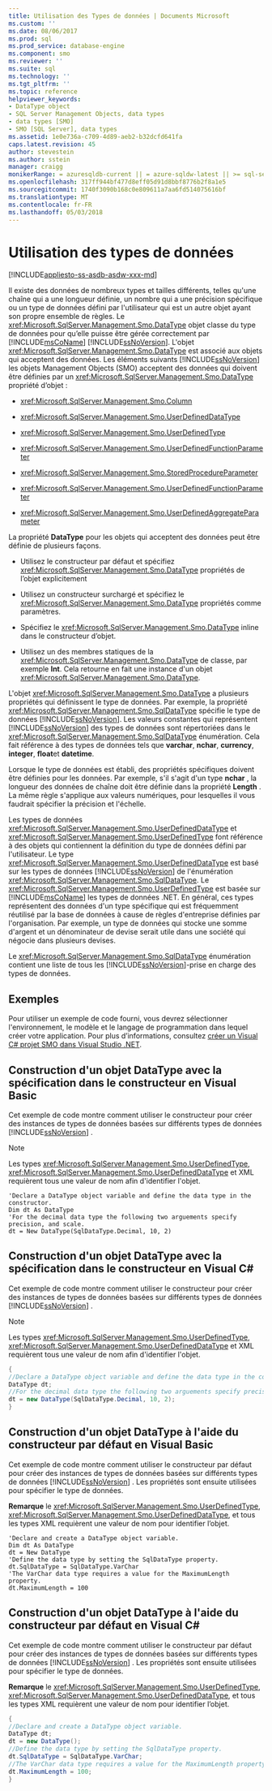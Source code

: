 ```yaml
---
title: Utilisation des Types de données | Documents Microsoft
ms.custom: ''
ms.date: 08/06/2017
ms.prod: sql
ms.prod_service: database-engine
ms.component: smo
ms.reviewer: ''
ms.suite: sql
ms.technology: ''
ms.tgt_pltfrm: ''
ms.topic: reference
helpviewer_keywords:
- DataType object
- SQL Server Management Objects, data types
- data types [SMO]
- SMO [SQL Server], data types
ms.assetid: 1e0e736a-c709-4d89-aeb2-b32dcfd641fa
caps.latest.revision: 45
author: stevestein
ms.author: sstein
manager: craigg
monikerRange: = azuresqldb-current || = azure-sqldw-latest || >= sql-server-2016 || = sqlallproducts-allversions
ms.openlocfilehash: 317ff944bf477d8eff05d91d8bbf8776b2f8a1e5
ms.sourcegitcommit: 1740f3090b168c0e809611a7aa6fd514075616bf
ms.translationtype: MT
ms.contentlocale: fr-FR
ms.lasthandoff: 05/03/2018
---
```

# <a name="working-with-data-types"></a>Utilisation des types de données
[!INCLUDE[appliesto-ss-asdb-asdw-xxx-md](../../../includes/appliesto-ss-asdb-asdw-xxx-md.md)]

  Il existe des données de nombreux types et tailles différents, telles qu'une chaîne qui a une longueur définie, un nombre qui a une précision spécifique ou un type de données défini par l'utilisateur qui est un autre objet ayant son propre ensemble de règles. Le <xref:Microsoft.SqlServer.Management.Smo.DataType> objet classe du type de données pour qu’elle puisse être gérée correctement par [!INCLUDE[msCoName](../../../includes/msconame-md.md)] [!INCLUDE[ssNoVersion](../../../includes/ssnoversion-md.md)]. L'objet <xref:Microsoft.SqlServer.Management.Smo.DataType> est associé aux objets qui acceptent des données. Les éléments suivants [!INCLUDE[ssNoVersion](../../../includes/ssnoversion-md.md)] les objets Management Objects (SMO) acceptent des données qui doivent être définies par un <xref:Microsoft.SqlServer.Management.Smo.DataType> propriété d’objet :  
  
-   <xref:Microsoft.SqlServer.Management.Smo.Column>  
  
-   <xref:Microsoft.SqlServer.Management.Smo.UserDefinedDataType>  
  
-   <xref:Microsoft.SqlServer.Management.Smo.UserDefinedType>  
  
-   <xref:Microsoft.SqlServer.Management.Smo.UserDefinedFunctionParameter>  
  
-   <xref:Microsoft.SqlServer.Management.Smo.StoredProcedureParameter>  
  
-   <xref:Microsoft.SqlServer.Management.Smo.UserDefinedFunctionParameter>  
  
-   <xref:Microsoft.SqlServer.Management.Smo.UserDefinedAggregateParameter>  
  
 La propriété **DataType** pour les objets qui acceptent des données peut être définie de plusieurs façons.  
  
-   Utilisez le constructeur par défaut et spécifiez <xref:Microsoft.SqlServer.Management.Smo.DataType> propriétés de l’objet explicitement  
  
-   Utilisez un constructeur surchargé et spécifiez le <xref:Microsoft.SqlServer.Management.Smo.DataType> propriétés comme paramètres.  
  
-   Spécifiez le <xref:Microsoft.SqlServer.Management.Smo.DataType> inline dans le constructeur d’objet.  
  
-   Utilisez un des membres statiques de la <xref:Microsoft.SqlServer.Management.Smo.DataType> de classe, par exemple **Int**. Cela retourne en fait une instance d'un objet <xref:Microsoft.SqlServer.Management.Smo.DataType>.  
  
 L'objet <xref:Microsoft.SqlServer.Management.Smo.DataType> a plusieurs propriétés qui définissent le type de données. Par exemple, la propriété <xref:Microsoft.SqlServer.Management.Smo.SqlDataType> spécifie le type de données [!INCLUDE[ssNoVersion](../../../includes/ssnoversion-md.md)]. Les valeurs constantes qui représentent [!INCLUDE[ssNoVersion](../../../includes/ssnoversion-md.md)] des types de données sont répertoriées dans le <xref:Microsoft.SqlServer.Management.Smo.SqlDataType> énumération. Cela fait référence à des types de données tels que **varchar**, **nchar**, **currency**, **integer**, **float**et **datetime**.  
  
 Lorsque le type de données est établi, des propriétés spécifiques doivent être définies pour les données. Par exemple, s'il s'agit d'un type **nchar** , la longueur des données de chaîne doit être définie dans la propriété **Length** . La même règle s'applique aux valeurs numériques, pour lesquelles il vous faudrait spécifier la précision et l'échelle.  
  
 Les types de données <xref:Microsoft.SqlServer.Management.Smo.UserDefinedDataType> et <xref:Microsoft.SqlServer.Management.Smo.UserDefinedType> font référence à des objets qui contiennent la définition du type de données défini par l'utilisateur. Le type <xref:Microsoft.SqlServer.Management.Smo.UserDefinedDataType> est basé sur les types de données [!INCLUDE[ssNoVersion](../../../includes/ssnoversion-md.md)] de l'énumération <xref:Microsoft.SqlServer.Management.Smo.SqlDataType>. Le <xref:Microsoft.SqlServer.Management.Smo.UserDefinedType> est basée sur [!INCLUDE[msCoName](../../../includes/msconame-md.md)] les types de données .NET. En général, ces types représentent des données d'un type spécifique qui est fréquemment réutilisé par la base de données à cause de règles d'entreprise définies par l'organisation. Par exemple, un type de données qui stocke une somme d'argent et un dénominateur de devise serait utile dans une société qui négocie dans plusieurs devises.  
  
 Le <xref:Microsoft.SqlServer.Management.Smo.SqlDataType> énumération contient une liste de tous les [!INCLUDE[ssNoVersion](../../../includes/ssnoversion-md.md)]-prise en charge des types de données.  
  
## <a name="examples"></a>Exemples  
Pour utiliser un exemple de code fourni, vous devrez sélectionner l'environnement, le modèle et le langage de programmation dans lequel créer votre application. Pour plus d’informations, consultez [créer un Visual C&#35; projet SMO dans Visual Studio .NET](../../../relational-databases/server-management-objects-smo/how-to-create-a-visual-csharp-smo-project-in-visual-studio-net.md).  
  
  
## <a name="constructing-a-datatype-object-with-the-specification-in-the-constructor-in-visual-basic"></a>Construction d'un objet DataType avec la spécification dans le constructeur en Visual Basic  
 Cet exemple de code montre comment utiliser le constructeur pour créer des instances de types de données basées sur différents types de données [!INCLUDE[ssNoVersion](../../../includes/ssnoversion-md.md)] .  
  
> [!NOTE]  
>  Les types <xref:Microsoft.SqlServer.Management.Smo.UserDefinedType>, <xref:Microsoft.SqlServer.Management.Smo.UserDefinedDataType> et XML requièrent tous une valeur de nom afin d'identifier l'objet.  
  
```VBNET
'Declare a DataType object variable and define the data type in the constructor.
Dim dt As DataType
'For the decimal data type the following two arguements specify precision, and scale.
dt = New DataType(SqlDataType.Decimal, 10, 2)
``` 
  
## <a name="constructing-a-datatype-object-with-the-specification-in-the-constructor-in-visual-c"></a>Construction d'un objet DataType avec la spécification dans le constructeur en Visual C#  
 Cet exemple de code montre comment utiliser le constructeur pour créer des instances de types de données basées sur différents types de données [!INCLUDE[ssNoVersion](../../../includes/ssnoversion-md.md)] .  
  
> [!NOTE]  
>  Les types <xref:Microsoft.SqlServer.Management.Smo.UserDefinedType>, <xref:Microsoft.SqlServer.Management.Smo.UserDefinedDataType> et XML requièrent tous une valeur de nom afin d'identifier l'objet.  
  
```csharp  
{   
//Declare a DataType object variable and define the data type in the constructor.   
DataType dt;   
//For the decimal data type the following two arguements specify precision, and scale.   
dt = new DataType(SqlDataType.Decimal, 10, 2);   
}  
```  
  
## <a name="constructing-a-datatype-object-by-using-the-default-constructor-in-visual-basic"></a>Construction d'un objet DataType à l'aide du constructeur par défaut en Visual Basic  
 Cet exemple de code montre comment utiliser le constructeur par défaut pour créer des instances de types de données basées sur différents types de données [!INCLUDE[ssNoVersion](../../../includes/ssnoversion-md.md)] . Les propriétés sont ensuite utilisées pour spécifier le type de données.  
  
 **Remarque** le <xref:Microsoft.SqlServer.Management.Smo.UserDefinedType>, <xref:Microsoft.SqlServer.Management.Smo.UserDefinedDataType>, et tous les types XML requièrent une valeur de nom pour identifier l’objet.  
  
```VBNET
'Declare and create a DataType object variable.
Dim dt As DataType
dt = New DataType
'Define the data type by setting the SqlDataType property.
dt.SqlDataType = SqlDataType.VarChar
'The VarChar data type requires a value for the MaximumLength property.
dt.MaximumLength = 100
```
  
## <a name="constructing-a-datatype-object-by-using-the-default-constructor-in-visual-c"></a>Construction d'un objet DataType à l'aide du constructeur par défaut en Visual C#  
 Cet exemple de code montre comment utiliser le constructeur par défaut pour créer des instances de types de données basées sur différents types de données [!INCLUDE[ssNoVersion](../../../includes/ssnoversion-md.md)] . Les propriétés sont ensuite utilisées pour spécifier le type de données.  
  
 **Remarque** le <xref:Microsoft.SqlServer.Management.Smo.UserDefinedType>, <xref:Microsoft.SqlServer.Management.Smo.UserDefinedDataType>, et tous les types XML requièrent une valeur de nom pour identifier l’objet.  
  
```csharp  
{   
//Declare and create a DataType object variable.   
DataType dt;   
dt = new DataType();   
//Define the data type by setting the SqlDataType property.   
dt.SqlDataType = SqlDataType.VarChar;   
//The VarChar data type requires a value for the MaximumLength property.   
dt.MaximumLength = 100;   
}  
```  
  
  

